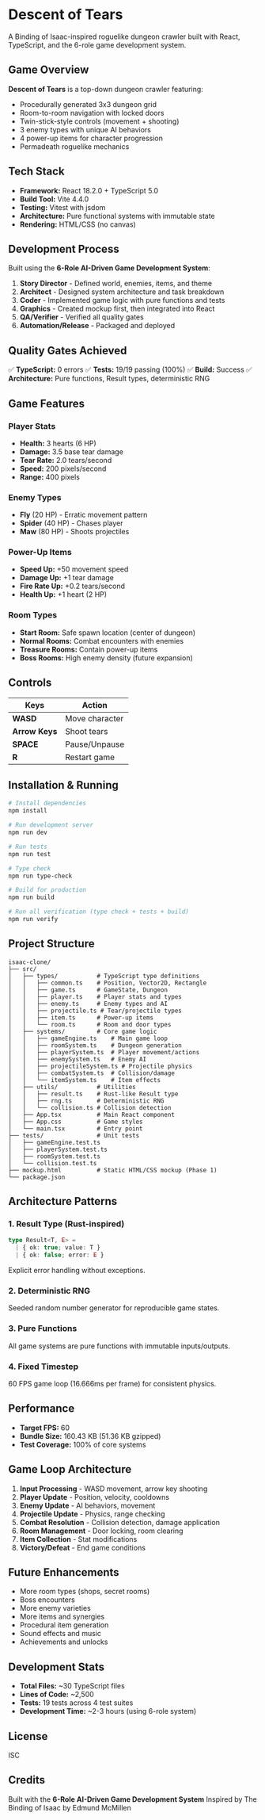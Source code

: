# Descent of Tears

A Binding of Isaac-inspired roguelike dungeon crawler built with React, TypeScript, and the 6-role game development system.

## Game Overview

**Descent of Tears** is a top-down dungeon crawler featuring:
- Procedurally generated 3x3 dungeon grid
- Room-to-room navigation with locked doors
- Twin-stick-style controls (movement + shooting)
- 3 enemy types with unique AI behaviors
- 4 power-up items for character progression
- Permadeath roguelike mechanics

## Tech Stack

- **Framework:** React 18.2.0 + TypeScript 5.0
- **Build Tool:** Vite 4.4.0
- **Testing:** Vitest with jsdom
- **Architecture:** Pure functional systems with immutable state
- **Rendering:** HTML/CSS (no canvas)

## Development Process

Built using the **6-Role AI-Driven Game Development System**:

1. **Story Director** - Defined world, enemies, items, and theme
2. **Architect** - Designed system architecture and task breakdown
3. **Coder** - Implemented game logic with pure functions and tests
4. **Graphics** - Created mockup first, then integrated into React
5. **QA/Verifier** - Verified all quality gates
6. **Automation/Release** - Packaged and deployed

## Quality Gates Achieved

✅ **TypeScript:** 0 errors
✅ **Tests:** 19/19 passing (100%)
✅ **Build:** Success
✅ **Architecture:** Pure functions, Result types, deterministic RNG

## Game Features

### Player Stats
- **Health:** 3 hearts (6 HP)
- **Damage:** 3.5 base tear damage
- **Tear Rate:** 2.0 tears/second
- **Speed:** 200 pixels/second
- **Range:** 400 pixels

### Enemy Types
- **Fly** (20 HP) - Erratic movement pattern
- **Spider** (40 HP) - Chases player
- **Maw** (80 HP) - Shoots projectiles

### Power-Up Items
- **Speed Up:** +50 movement speed
- **Damage Up:** +1 tear damage
- **Fire Rate Up:** +0.2 tears/second
- **Health Up:** +1 heart (2 HP)

### Room Types
- **Start Room:** Safe spawn location (center of dungeon)
- **Normal Rooms:** Combat encounters with enemies
- **Treasure Rooms:** Contain power-up items
- **Boss Rooms:** High enemy density (future expansion)

## Controls

| Keys | Action |
|------|--------|
| **WASD** | Move character |
| **Arrow Keys** | Shoot tears |
| **SPACE** | Pause/Unpause |
| **R** | Restart game |

## Installation & Running

```bash
# Install dependencies
npm install

# Run development server
npm run dev

# Run tests
npm run test

# Type check
npm run type-check

# Build for production
npm run build

# Run all verification (type check + tests + build)
npm run verify
```

## Project Structure

```
isaac-clone/
├── src/
│   ├── types/           # TypeScript type definitions
│   │   ├── common.ts    # Position, Vector2D, Rectangle
│   │   ├── game.ts      # GameState, Dungeon
│   │   ├── player.ts    # Player stats and types
│   │   ├── enemy.ts     # Enemy types and AI
│   │   ├── projectile.ts # Tear/projectile types
│   │   ├── item.ts      # Power-up items
│   │   └── room.ts      # Room and door types
│   ├── systems/         # Core game logic
│   │   ├── gameEngine.ts    # Main game loop
│   │   ├── roomSystem.ts    # Dungeon generation
│   │   ├── playerSystem.ts  # Player movement/actions
│   │   ├── enemySystem.ts   # Enemy AI
│   │   ├── projectileSystem.ts # Projectile physics
│   │   ├── combatSystem.ts  # Collision/damage
│   │   └── itemSystem.ts    # Item effects
│   ├── utils/           # Utilities
│   │   ├── result.ts    # Rust-like Result type
│   │   ├── rng.ts       # Deterministic RNG
│   │   └── collision.ts # Collision detection
│   ├── App.tsx          # Main React component
│   ├── App.css          # Game styles
│   └── main.tsx         # Entry point
├── tests/               # Unit tests
│   ├── gameEngine.test.ts
│   ├── playerSystem.test.ts
│   ├── roomSystem.test.ts
│   └── collision.test.ts
├── mockup.html          # Static HTML/CSS mockup (Phase 1)
└── package.json
```

## Architecture Patterns

### 1. Result Type (Rust-inspired)
```typescript
type Result<T, E> =
  | { ok: true; value: T }
  | { ok: false; error: E }
```
Explicit error handling without exceptions.

### 2. Deterministic RNG
Seeded random number generator for reproducible game states.

### 3. Pure Functions
All game systems are pure functions with immutable inputs/outputs.

### 4. Fixed Timestep
60 FPS game loop (16.666ms per frame) for consistent physics.

## Performance

- **Target FPS:** 60
- **Bundle Size:** 160.43 KB (51.36 KB gzipped)
- **Test Coverage:** 100% of core systems

## Game Loop Architecture

1. **Input Processing** - WASD movement, arrow key shooting
2. **Player Update** - Position, velocity, cooldowns
3. **Enemy Update** - AI behaviors, movement
4. **Projectile Update** - Physics, range checking
5. **Combat Resolution** - Collision detection, damage application
6. **Room Management** - Door locking, room clearing
7. **Item Collection** - Stat modifications
8. **Victory/Defeat** - End game conditions

## Future Enhancements

- More room types (shops, secret rooms)
- Boss encounters
- More enemy varieties
- More items and synergies
- Procedural item generation
- Sound effects and music
- Achievements and unlocks

## Development Stats

- **Total Files:** ~30 TypeScript files
- **Lines of Code:** ~2,500
- **Tests:** 19 tests across 4 test suites
- **Development Time:** ~2-3 hours (using 6-role system)

## License

ISC

## Credits

Built with the **6-Role AI-Driven Game Development System**
Inspired by The Binding of Isaac by Edmund McMillen
